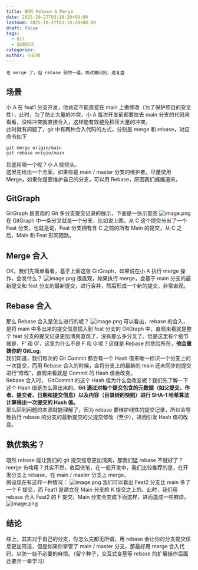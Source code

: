```yaml
---
title: 解析 Rebase & Merge
date: 2025-10-27T03:19:20+08:00
lastmod: 2025-10-27T03:19:20+08:00
draft: false
tags:
  - Git
  - 后端知识
categories:
author: 小石堆
---
```


    老 merge 了，但 rebase 弱的一逼，面试被问到，遂复盘

## 场景

小 A 在 feat1 分支开发，他肯定不能直接在 main 上做修改（为了保护项目的安全性），此时，为了防止大量的冲突，小 A 每次开发前都要拉去 main 分支的代码来看看，没啥冲突就直接合入，这样能有效避免积压大量的冲突。  
此时就有问题了，git 中有两种合入代码的方式，分别是 merge 和 rebase，对应命令如下

```git
git merge origin/main
git rebase origin/main
```

到底用哪一个呢？小 A 挠挠头。  
这里先给出一个方案，如果你是 main / master 分支的维护者，尽量使用 Merge，如果你是要维护自己的分支，可以用 Rebase，原因我们娓娓道来。

## GitGraph

GitGraph 是直观的 Git 多分支提交记录的展示，下面是一张示意图
![image.png](https://img.xiaoshidui.top/blog-pic/images/20251027174802542.png)
在 GitGraph 中一条分叉就是一个分支，比如说上图，从 C 这个提交分出了一个 Feat 分支，也就是说，Feat 分支拥有含 C 之前的所有 Main 的提交，从 C 之后，Main 和 Feat 形同陌路。

## Merge 合入

OK，我们先简单看看，基于上面这张 GitGraph，如果说在小 A 执行 merge 操作，会发什么？
![image.png](https://img.xiaoshidui.top/blog-pic/images/20251027181459117.png)
很直观，如果执行 merge，会基于 main 分支的最新提交和 feat 分支的最新提交，进行合并，然后形成一个新的提交，非常直观。

## Rebase 合入

那么 Rebase 合入是怎么进行的呢？
![image.png](https://img.xiaoshidui.top/blog-pic/images/20251027183216003.png)
可以看出，rebase 的合入，是将 main 中多出来的提交信息插入到 feat 分支的 GitGraph 中，直观来看就是整个 feat 分支的提交记录更加清爽直观了，没有那么多分叉了。但是这里有个细节就是，F‘ 和 G’，这里为什么不是 F 和 G 呢？这就是 Rebase 的危险所在，**他会重铸你的 GitLog**。  
我们知道，我们每次的 Git Commit 都会有一个 Hash 值来唯一标识一个分支上的一次提交，而用 Rebase 合入的时候，会将分支上的最新的 main 还未同步的提交进行”修改“，直观来看就是 Commit 的 Hash 值会改变。  
Rebase 合入时， GitCommit 的这个 Hash 值为什么会改变呢？我们先了解一下这个 Hash 值是怎么算出来的。**Git 通过对每个提交包含的元数据（如父提交、作者、提交者、日期和提交信息）以及内容（目录树的快照）进行 SHA-1 哈希算法计算得出一次提交的 Hash 值。**  
那么回到问题的本源就能理解了，因为 rebase 要维护线性的提交记录，所以会导致执行 rebase 的分支的最新提交的父提交修改（至少），进而引发 Hash 值的改变。

## 孰优孰劣？

既然 rebase 能让我们的 git 提交信息更加清爽，那我们猛 rebase 不就好了？merge 有啥用？其实不然，收回伏笔，在一般开发中，我们比较推荐的是，在开发分支上 rebase，在 main / master 分支上 merge。  
假设现在有这样一种情况：
![image.png](https://img.xiaoshidui.top/blog-pic/images/20251027220438077.png)
我们可以看出 Feat2 分支比 main 多了一个 F 提交，而 Feat1 是建立在 Main 分支的 K 提交之上的。此时，我们用 rebase 合入 Feat2 的 F 提交。Main 分支会变成下面这样，进而造成一些麻烦。
![image.png](https://img.xiaoshidui.top/blog-pic/images/20251027220657106.png)

## 结论

综上，其实对于自己的分支，你怎么完都无所谓，用 rebase 会让你的分支提交信息更加简洁，但是如果你掌管了 main / master 分支，那最好用 merge 合入代码，以防一些不必要的麻烦。（留个种子，交互式变基等 rebase 的扩展操作后面还要开一章学习）
